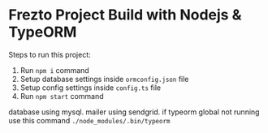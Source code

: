 # Frezto Project Build with Nodejs & TypeORM
        
Steps to run this project:

1. Run `npm i` command
2. Setup database settings inside `ormconfig.json` file
3. Setup config settings inside `config.ts` file
3. Run `npm start` command

database using mysql.
mailer using sendgrid.
if typeorm global not running use this command `./node_modules/.bin/typeorm`